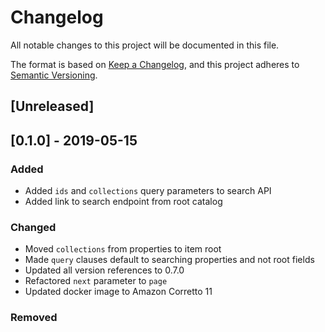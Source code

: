 # Changelog
All notable changes to this project will be documented in this file.

The format is based on [Keep a Changelog](https://keepachangelog.com/en/1.0.0/),
and this project adheres to [Semantic Versioning](https://semver.org/spec/v2.0.0.html).

## [Unreleased]
## [0.1.0] - 2019-05-15
### Added
- Added `ids` and `collections` query parameters to search API
- Added link to search endpoint from root catalog

### Changed
- Moved `collections` from properties to item root
- Made `query` clauses default to searching properties and not root fields
- Updated all version references to 0.7.0
- Refactored `next` parameter to `page`
- Updated docker image to Amazon Corretto 11

### Removed

